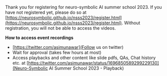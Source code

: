 Thank you for registering for neuro-symbolic AI summer school 2023.
If you have not registered yet, please do so at [https://neurosymbolic.github.io/nsss2023/register.html](https://neurosymbolic.github.io/nsss2023/register.html). Without registration, you will not be able to access the videos. 

**How to access event recordings**

- [https://twitter.com/asimunawar](Follow us on twitter)
- Wait for approval (takes few hours at most)
- Access playbacks and other content like slide pdfs, QAs, Chat history etc. at [https://twitter.com/asimunawar/status/1696850589299229130](Neuro-Symbolic AI Summer School 2023 - Playback)

